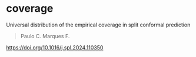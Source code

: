 # coverage

Universal distribution of the empirical coverage in split conformal prediction

> Paulo C. Marques F.

https://doi.org/10.1016/j.spl.2024.110350
